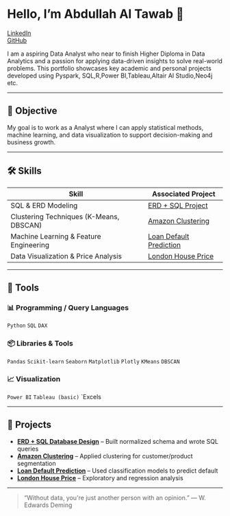 # Hello, I’m Abdullah Al Tawab 👋

[LinkedIn](https://www.linkedin.com/in/abdullah-al-tawab-aa0a3a2b6/)  
[GitHub](https://github.com/dp600)  

I am a aspiring Data Analyst who near to finish Higher Diploma in Data Analytics and a passion for applying data-driven insights to solve real-world problems. This portfolio showcases key academic and personal projects developed using Pyspark, SQL,R,Power BI,Tableau,Altair AI Studio,Neo4j etc.

---

## 🎯 Objective

My goal is to work as a  Analyst  where I can apply statistical methods, machine learning, and data visualization to support decision-making and business growth.

---

## 🛠 Skills

| Skill                                   | Associated Project                         |
|----------------------------------------|--------------------------------------------|
| SQL & ERD Modeling                     | [ERD + SQL Project](./ERD-Database)         |
| Clustering Techniques (K-Means, DBSCAN)| [Amazon Clustering](./Data-Mining-CA)       |
| Machine Learning & Feature Engineering | [Loan Default Prediction](./Loan-Default)   |
| Data Visualization & Price Analysis    | [London House Price](./London-House-Price)  |

---

## 🔧 Tools

### 📊 Programming / Query Languages  
`Python` `SQL` `DAX`

### 📦 Libraries & Tools  
`Pandas` `Scikit-learn` `Seaborn` `Matplotlib` `Plotly` `KMeans` `DBSCAN`

### 📈 Visualization  
`Power BI` `Tableau (basic)` `Excels

---

## 📁 Projects

- **[ERD + SQL Database Design](./ERD-Database)** – Built normalized schema and wrote SQL queries
- **[Amazon Clustering](./Data-Mining-CA)** – Applied clustering for customer/product segmentation
- **[Loan Default Prediction](./Loan-Default)** – Used classification models to predict default
- **[London House Price](./London-House-Price)** – Exploratory and regression analysis

---

> “Without data, you're just another person with an opinion.” — W. Edwards Deming
